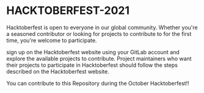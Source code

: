 # HACKTOBERFEST-2021

Hacktoberfest is open to everyone in our global community. Whether you're a seasoned contributor or looking for projects to contribute to for the first time, you're welcome to participate.

sign up on the Hacktoberfest website using your GitLab account and explore the available projects to contribute. Project maintainers who want their projects to participate in Hacktoberfest should follow the steps described on the Hacktoberfest website.

You can contribute to this Repository during the October Hacktoberfest!!
